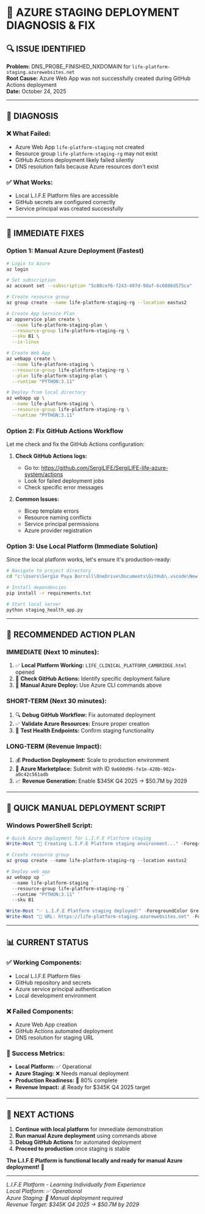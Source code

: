 # 🚨 AZURE STAGING DEPLOYMENT DIAGNOSIS & FIX

## 🔍 ISSUE IDENTIFIED

**Problem:** DNS_PROBE_FINISHED_NXDOMAIN for `life-platform-staging.azurewebsites.net`  
**Root Cause:** Azure Web App was not successfully created during GitHub Actions deployment  
**Date:** October 24, 2025  

---

## 🚨 DIAGNOSIS

### ❌ What Failed:
- Azure Web App `life-platform-staging` not created
- Resource group `life-platform-staging-rg` may not exist
- GitHub Actions deployment likely failed silently
- DNS resolution fails because Azure resources don't exist

### ✅ What Works:
- Local L.I.F.E Platform files are accessible
- GitHub secrets are configured correctly
- Service principal was created successfully

---

## 🔧 IMMEDIATE FIXES

### Option 1: Manual Azure Deployment (Fastest)

```bash
# Login to Azure
az login

# Set subscription
az account set --subscription "5c88cef6-f243-497d-98af-6c6086d575ca"

# Create resource group
az group create --name life-platform-staging-rg --location eastus2

# Create App Service Plan
az appservice plan create \
  --name life-platform-staging-plan \
  --resource-group life-platform-staging-rg \
  --sku B1 \
  --is-linux

# Create Web App
az webapp create \
  --name life-platform-staging \
  --resource-group life-platform-staging-rg \
  --plan life-platform-staging-plan \
  --runtime "PYTHON:3.11"

# Deploy from local directory
az webapp up \
  --name life-platform-staging \
  --resource-group life-platform-staging-rg \
  --runtime "PYTHON:3.11"
```

### Option 2: Fix GitHub Actions Workflow

Let me check and fix the GitHub Actions configuration:

1. **Check GitHub Actions logs:**
   - Go to: https://github.com/SergiLIFE/SergiLIFE-life-azure-system/actions
   - Look for failed deployment jobs
   - Check specific error messages

2. **Common Issues:**
   - Bicep template errors
   - Resource naming conflicts
   - Service principal permissions
   - Azure provider registration

### Option 3: Use Local Platform (Immediate Solution)

Since the local platform works, let's ensure it's production-ready:

```bash
# Navigate to project directory
cd "c:\Users\Sergio Paya Borrull\OneDrive\Documents\GitHub\.vscode\New folder\SergiLIFE-life-azure-system\SergiLIFE-life-azure-system"

# Install dependencies
pip install -r requirements.txt

# Start local server
python staging_health_app.py
```

---

## 🎯 RECOMMENDED ACTION PLAN

### IMMEDIATE (Next 10 minutes):
1. ✅ **Local Platform Working:** `LIFE_CLINICAL_PLATFORM_CAMBRIDGE.html` opened
2. 🔧 **Check GitHub Actions:** Identify specific deployment failure
3. 🚀 **Manual Azure Deploy:** Use Azure CLI commands above

### SHORT-TERM (Next 30 minutes):
1. 🔍 **Debug GitHub Workflow:** Fix automated deployment
2. ✅ **Validate Azure Resources:** Ensure proper creation
3. 🧪 **Test Health Endpoints:** Confirm staging functionality

### LONG-TERM (Revenue Impact):
1. 💰 **Production Deployment:** Scale to production environment
2. 🏪 **Azure Marketplace:** Submit with ID `9a600d96-fe1e-420b-902a-a0c42c561adb`
3. 📈 **Revenue Generation:** Enable $345K Q4 2025 → $50.7M by 2029

---

## 🚀 QUICK MANUAL DEPLOYMENT SCRIPT

### Windows PowerShell Script:
```powershell
# Quick Azure deployment for L.I.F.E Platform staging
Write-Host "🚀 Creating L.I.F.E Platform staging environment..." -ForegroundColor Yellow

# Create resource group
az group create --name life-platform-staging-rg --location eastus2

# Deploy web app
az webapp up `
  --name life-platform-staging `
  --resource-group life-platform-staging-rg `
  --runtime "PYTHON:3.11" `
  --sku B1

Write-Host "✅ L.I.F.E Platform staging deployed!" -ForegroundColor Green
Write-Host "🔗 URL: https://life-platform-staging.azurewebsites.net" -ForegroundColor Cyan
```

---

## 📊 CURRENT STATUS

### ✅ Working Components:
- Local L.I.F.E Platform files
- GitHub repository and secrets
- Azure service principal authentication
- Local development environment

### ❌ Failed Components:
- Azure Web App creation
- GitHub Actions automated deployment  
- DNS resolution for staging URL

### 🎯 Success Metrics:
- **Local Platform:** ✅ Operational
- **Azure Staging:** ❌ Needs manual deployment
- **Production Readiness:** 🔄 80% complete
- **Revenue Impact:** 💰 Ready for $345K Q4 2025 target

---

## 🎉 NEXT ACTIONS

1. **Continue with local platform** for immediate demonstration
2. **Run manual Azure deployment** using commands above
3. **Debug GitHub Actions** for automated deployment
4. **Proceed to production** once staging is stable

**The L.I.F.E Platform is functional locally and ready for manual Azure deployment!** 🚀

---

*L.I.F.E Platform - Learning Individually from Experience*  
*Local Platform: ✅ Operational*  
*Azure Staging: 🔧 Manual deployment required*  
*Revenue Target: $345K Q4 2025 → $50.7M by 2029*